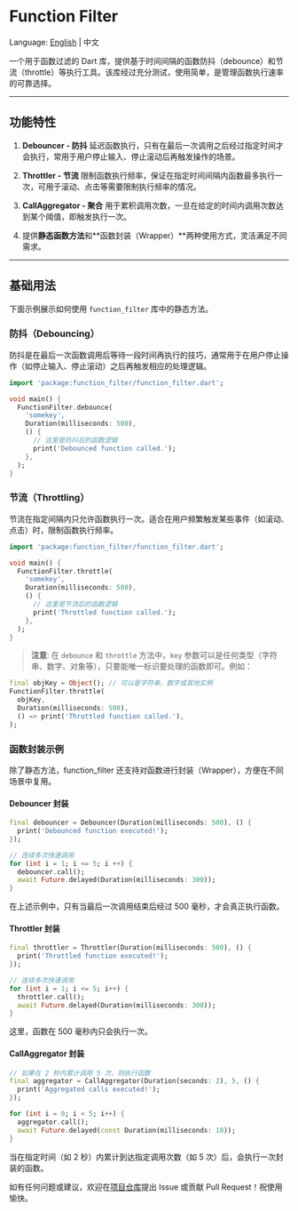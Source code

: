 # Function Filter

Language: [English](README.md) | 中文

一个用于函数过滤的 Dart 库，提供基于时间间隔的函数防抖（debounce）和节流（throttle）等执行工具。该库经过充分测试，使用简单，是管理函数执行速率的可靠选择。

---

## 功能特性

1. **Debouncer - 防抖**
   延迟函数执行，只有在最后一次调用之后经过指定时间才会执行，常用于用户停止输入、停止滚动后再触发操作的场景。

2. **Throttler - 节流**
   限制函数执行频率，保证在指定时间间隔内函数最多执行一次，可用于滚动、点击等需要限制执行频率的情况。

3. **CallAggregator - 聚合**
   用于累积调用次数，一旦在给定的时间内调用次数达到某个阈值，即触发执行一次。

4. 提供**静态函数方法**和**函数封装（Wrapper）**两种使用方式，灵活满足不同需求。

---

## 基础用法

下面示例展示如何使用 `function_filter` 库中的静态方法。

### 防抖（Debouncing）

防抖是在最后一次函数调用后等待一段时间再执行的技巧，通常用于在用户停止操作（如停止输入、停止滚动）之后再触发相应的处理逻辑。

```dart
import 'package:function_filter/function_filter.dart';

void main() {
  FunctionFilter.debounce(
    'somekey',
    Duration(milliseconds: 500),
    () {
      // 这里是防抖后的函数逻辑
      print('Debounced function called.');
    },
  );
}
```

### 节流（Throttling）

节流在指定间隔内只允许函数执行一次。适合在用户频繁触发某些事件（如滚动、点击）时，限制函数执行频率。

```dart
import 'package:function_filter/function_filter.dart';

void main() {
  FunctionFilter.throttle(
    'somekey',
    Duration(milliseconds: 500),
    () {
      // 这里是节流后的函数逻辑
      print('Throttled function called.');
    },
  );
}
```

> **注意**: 在 `debounce` 和 `throttle` 方法中，`key` 参数可以是任何类型（字符串、数字、对象等），只要能唯一标识要处理的函数即可。例如：

```dart
final objKey = Object(); // 可以是字符串、数字或其他实例
FunctionFilter.throttle(
  objKey,
  Duration(milliseconds: 500),
  () => print('Throttled function called.'),
);
```


### 函数封装示例

除了静态方法，function_filter 还支持对函数进行封装（Wrapper），方便在不同场景中复用。

#### Debouncer 封装

```dart
final debouncer = Debouncer(Duration(milliseconds: 500), () {
  print('Debounced function executed!');
});

// 连续多次快速调用
for (int i = 1; i <= 5; i ++) {
  debouncer.call();
  await Future.delayed(Duration(milliseconds: 300));
}
```

在上述示例中，只有当最后一次调用结束后经过 500 毫秒，才会真正执行函数。

#### Throttler 封装

```dart
final throttler = Throttler(Duration(milliseconds: 500), () {
  print('Throttled function executed!');
});

// 连续多次快速调用
for (int i = 1; i <= 5; i++) {
  throttler.call();
  await Future.delayed(Duration(milliseconds: 300));
}
```

这里，函数在 500 毫秒内只会执行一次。

#### CallAggregator 封装
```dart
// 如果在 2 秒内累计调用 5 次，则执行函数
final aggregator = CallAggregator(Duration(seconds: 2), 5, () {
  print('Aggregated calls executed!');
});

for (int i = 0; i < 5; i++) {
  aggregator.call();
  await Future.delayed(const Duration(milliseconds: 10));
}
```

当在指定时间（如 2 秒）内累计到达指定调用次数（如 5 次）后，会执行一次封装的函数。

如有任何问题或建议，欢迎在[项目仓库](https://github.com/Mopriestt/function_filter)提出 Issue 或贡献 Pull Request！祝使用愉快。